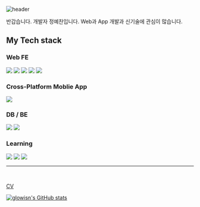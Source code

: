 ![header](https://capsule-render.vercel.app/api?type=waving&height=160&theme=cobalt&text=Glowisn's%20Github&fontAlignY=32&fontSize=52)

반갑습니다. 개발자 정예찬입니다.
Web과 App 개발과 신기술에 관심이 많습니다.

## My Tech stack

### Web FE
<img src="https://img.shields.io/badge/Javascript-F7DF1E?style=flat&logo=Javascript&logoColor=000000"/>
<img src="https://img.shields.io/badge/TypeScript-3178C6?style=flat&logo=Typescript&logoColor=000000"/>
<img src="https://img.shields.io/badge/React-61DAFB?style=flat&logo=React&logoColor=000000"/>
<img src="https://img.shields.io/badge/Next.js-000000?style=flat&logo=Next.js&logoColor=FFFFFFF"/>
<img src="https://img.shields.io/badge/tailwindcss-06B6D4?style=flat&logo=tailwindcss&logoColor=000000"/>

### Cross-Platform Moblie App
<img src="https://img.shields.io/badge/Flutter-02569B?style=flat&logo=Flutter&logoColor=000000"/>

### DB / BE
<img src="https://img.shields.io/badge/firebase-FFCA28?style=flat&logo=firebase&logoColor=000000"/>
<img src="https://img.shields.io/badge/mysql-4479A1?style=flat&logo=mysql&logoColor=000000"/>

### Learning
<img src="https://img.shields.io/badge/tanstack query-FF4154?style=flat&logo=reactQuery&logoColor=000000"/>
<img src="https://img.shields.io/badge/supabase-3FCF8E?style=flat&logo=supabase&logoColor=000000"/>
<img src="https://img.shields.io/badge/vercel-000000?style=flat&logo=vercel&logoColor=FFFFFF"/>

<br>
<hr>
<br>

[CV](https://glowisn.github.io/)

[![glowisn's GitHub stats](https://github-readme-stats.vercel.app/api?username=glowisn&include_all_commits=true&show_icons=true&theme=cobalt)](https://github.com/glowisn)
